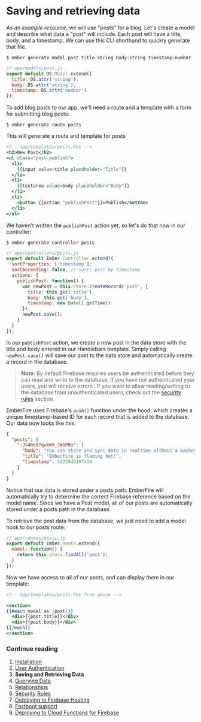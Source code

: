 # Saving and retrieving data

_As an example resource_, we will use "posts" for a blog. Let's create a model and describe what data a "post" will include. Each post will have a title, body, and a timestamp. We can use this CLI shorthand to quickly generate that file.

```
$ ember generate model post title:string body:string timestamp:number
```

```js
// app/models/post.js
export default DS.Model.extend({
  title: DS.attr('string'),
  body: DS.attr('string'),
  timestamp: DS.attr('number')
});
```

To add blog posts to our app, we'll need a route and a template with a form for submitting blog posts:

```
$ ember generate route posts
```
This will generate a route and template for posts

```handlebars
<!-- app/templates/posts.hbs -->
<h2>New Post</h2>
<ul class="post-publish">
  <li>
    {{input value=title placeholder="Title"}}
  </li>
  <li>
    {{textarea value=body placeholder="Body"}}
  </li>
  <li>
    <button {{action "publishPost"}}>Publish</button>
  </li>
</ul>
```

We haven't written the `publishPost` action yet, so let's do that now in our controller:

```
$ ember generate controller posts
```

```js
// app/controllers/posts.js
export default Ember.Controller.extend({
  sortProperties: ['timestamp'],
  sortAscending: false, // sorts post by timestamp
  actions: {
    publishPost: function() {
      var newPost = this.store.createRecord('post', {
        title: this.get('title'),
        body: this.get('body'),
        timestamp: new Date().getTime()
      });
      newPost.save();
    }
  }
});
```

In our `publishPost` action, we create a new post in the data store with the title and body entered in our Handlebars template. Simply calling `newPost.save()` will save our post to the data store and automatically create a record in the database.

> **Note:** By default Firebase requires users be authenticated before they can read and write to the database. If you have not authenticated your users, you will receive errors . If you want to allow reading/writing to the database from unauthenticated users, check out the [security rules](security-rules.md) section.

EmberFire uses Firebase's `push()` function under the hood, which creates a unique timestamp-based ID for each record that is added to the database. Our data now looks like this:

```json
{
  "posts": {
    "-JS4hh97qukW9_JWoPRu": {
      "body": "You can store and sync data in realtime without a backend.",
      "title": "EmberFire is flaming hot!",
      "timestamp": 1425940107418
    }
  }
}
```

Notice that our data is stored under a posts path. EmberFire will automatically try to determine the correct Firebase reference based on the model name. Since we have a Post model, all of our posts are automatically stored under a posts path in the database.

To retrieve the post data from the database, we just need to add a model hook to our posts route:

```js
// app/routes/posts.js
export default Ember.Route.extend({
  model: function() {
    return this.store.findAll('post');
  }
});
```

Now we have access to all of our posts, and can display them in our template:

```handlebars
<!-- app/templates/posts.hbs from above -->

<section>
{{#each model as |post|}}
  <div>{{post.title}}</div>
  <div>{{post.body}}</div>
{{/each}}
</section>
```


### Continue reading

1. [Installation](installation.md)
1. [User Authentication](authentication.md)
1. **Saving and Retrieving Data**
1. [Querying Data](querying-data.md)
1. [Relationships](relationships.md)
1. [Security Rules](security-rules.md)
1. [Deploying to Firebase Hosting](deploying-to-firebase-hosting.md)
1. [Fastboot support](fastboot-support.md)
1. [Deploying to Cloud Functions for Firebase](deploying-fastboot-to-cloud-functions.md)
